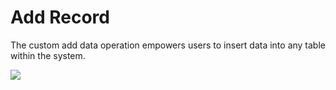 # **Add Record**

The custom add data operation empowers users to insert data into any table within the system.

![](https://static-docs.nocobase.com/70c3982c59d6c7b7f36e225f4c208d2f.png)
